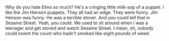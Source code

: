  Why do you hate Elmo so much? He's a cringing little milk-sop of a puppet. I like the Jim Henson puppets. They all had an edge. They were funny. Jim Henson was funny. He was a terrible stoner. And you could tell that in Sesame Street. Yeah, you could. We used to sit around when I was a teenager and get stoned and watch Sesame Street. I mean, oh, nobody could invent the count who hadn't smoked like eight pounds of weed.